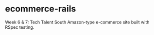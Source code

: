 # ecommerce-rails

Week 6 & 7: Tech Talent South Amazon-type e-commerce site built with RSpec testing.
